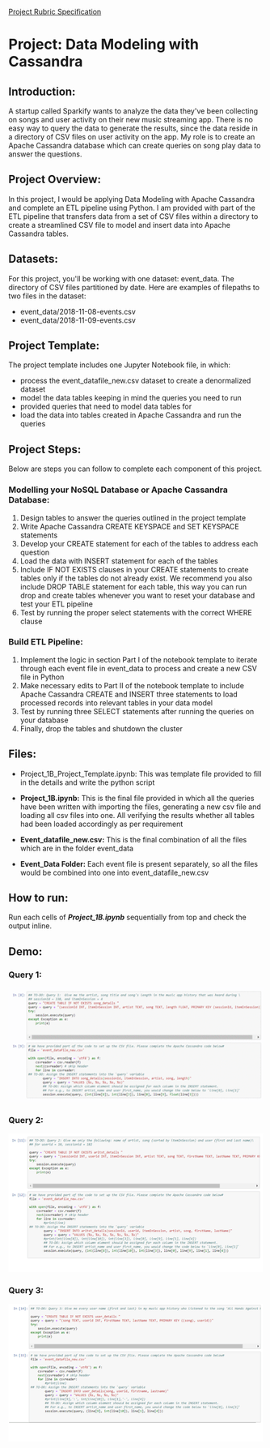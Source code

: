 [Project Rubric Specification](https://review.udacity.com/#!/rubrics/2475/view)

# Project: Data Modeling with Cassandra 

## Introduction:
    
A startup called Sparkify wants to analyze the data they've been collecting on songs and user activity on their new music streaming app. There is no easy way to query the data to generate the results, since the data reside in a directory of CSV files on user activity on the app. My role is to create an Apache Cassandra database which can create queries on song play data to answer the questions.

## Project Overview:

In this project, I would be applying Data Modeling with Apache Cassandra and complete an ETL pipeline using Python. I am provided with part of the ETL pipeline that transfers data from a set of CSV files within a directory to create a streamlined CSV file to model and insert data into Apache Cassandra tables.

## Datasets:

For this project, you'll be working with one dataset: event_data. The directory of CSV files partitioned by date. Here are examples of filepaths to two files in the dataset:
- event_data/2018-11-08-events.csv
- event_data/2018-11-09-events.csv

## Project Template:

The project template includes one Jupyter Notebook file, in which:
- process the event_datafile_new.csv dataset to create a denormalized dataset
- model the data tables keeping in mind the queries you need to run
- provided queries that need to model data tables for
- load the data into tables created in Apache Cassandra and run the queries

## Project Steps:

Below are steps you can follow to complete each component of this project.

### Modelling your NoSQL Database or Apache Cassandra Database:
    
1.	Design tables to answer the queries outlined in the project template
2.	Write Apache Cassandra CREATE KEYSPACE and SET KEYSPACE statements
3.	Develop your CREATE statement for each of the tables to address each question
4.	Load the data with INSERT statement for each of the tables
5.	Include IF NOT EXISTS clauses in your CREATE statements to create tables only if the tables do not already exist. We recommend you also include DROP TABLE statement for each table, this way you can run drop and create tables whenever you want to reset your database and test your ETL pipeline
6.	Test by running the proper select statements with the correct WHERE clause

### Build ETL Pipeline:
1.	Implement the logic in section Part I of the notebook template to iterate through each event file in event_data to process and create a new CSV file in Python
2.	Make necessary edits to Part II of the notebook template to include Apache Cassandra CREATE and INSERT three statements to load processed records into relevant tables in your data model
3.	Test by running three SELECT statements after running the queries on your database
4.	Finally, drop the tables and shutdown the cluster

## Files:

- Project_1B_Project_Template.ipynb:</b> This was template file provided to fill in the details and write the python script

- **Project_1B.ipynb:** This is the final file provided in which all the queries have been written with importing the files, generating a new csv file and loading all csv files into one. All verifying the results whether all tables had been loaded accordingly as per requirement

- **Event_datafile_new.csv:** This is the final combination of all the files which are in the folder event_data

- **Event_Data Folder:** Each event file is present separately, so all the files would be combined into one into event_datafile_new.csv

## How to run:
Run each cells of ***Project_1B.ipynb*** sequentially from top and check the output inline.

## Demo:
### Query 1:

![Query 1 Demo](images/query1_demo.gif)

### Query 2:
![Query 2 Demo](images/query2_demo.gif)

### Query 3:
![Query 3 Demo](images/query3_demo.gif)

